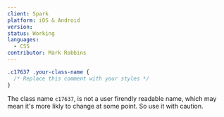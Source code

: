 ```yaml
---
client: Spark
platform: iOS & Android
version: 
status: Working
languages:
  - CSS
contributor: Mark Robbins
---
```


```css
.c17637 .your-class-name {
  /* Replace this comment with your styles */
}
```

The class name `c17637`, is not a user firendly readable name, which may mean it's more likly to change at some point. So use it with caution.
